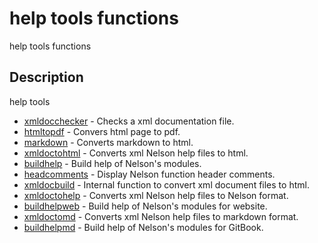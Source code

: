 

# help tools functions

help tools functions

## Description
help tools


* [xmldocchecker](xmldocchecker.md) - Checks a xml documentation file.
* [htmltopdf](htmltopdf.md) - Convers html page to pdf.
* [markdown](markdown.md) - Converts markdown to html.
* [xmldoctohtml](xmldoctohtml.md) - Converts xml Nelson help files to html.
* [buildhelp](buildhelp.md) - Build help of Nelson's modules.
* [headcomments](headcomments.md) - Display Nelson function header comments.
* [xmldocbuild](xmldocbuild.md) - Internal function to convert xml document files to html.
* [xmldoctohelp](xmldoctohelp.md) - Converts xml Nelson help files to Nelson format.
* [buildhelpweb](buildhelpweb.md) - Build help of Nelson's modules for website.
* [xmldoctomd](xmldoctomd.md) - Converts xml Nelson help files to markdown format.
* [buildhelpmd](buildhelpmd.md) - Build help of Nelson's modules for GitBook.



